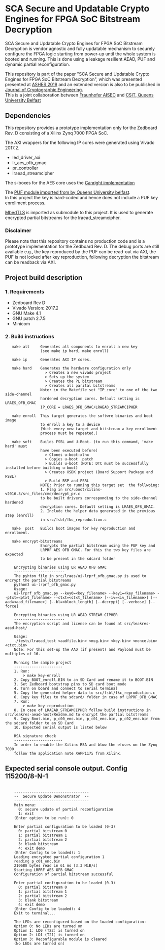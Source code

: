 # SCA Secure and Updatable Crypto Engines for FPGA SoC Bitstream Decryption


SCA Secure and Updatable Crypto Engines for FPGA SoC Bitstream Decryption is vendor agnostic and fully updatable mechanism to securely configure the FPGA logic starting from power-up until the whole system is booted and running.
This is done using a leakage resilient AEAD, PUF and dynamic partial reconfiguration.

This repository is part of the paper "SCA Secure and Updatable Crypto Engines for FPGA SoC Bitstream Decryption", which was presented presented at [ASHES 2019](https://dl.acm.org/doi/10.1145/3338508.3359573) 
and an extended version is also to be published in [Journal of Cryptographic Engineering](https://www.springer.com/journal/13389).\
This is a joint collaboration between [Fraunhofer AISEC](https://www.aisec.fraunhofer.de/) and [CSIT, Queens University Belfast](https://www.qub.ac.uk/ecit/CSIT/)

## Dependencies
This repository provides a prototype implementation only for the Zedboard Rev. D consisting of a Xilinx Zynq 7000 FPGA SoC.

The AXI wrappers for the following IP cores were generated using Vivado 2017.2.
- led_driver_axi
- lr_aes_ofb_gmac
- pr_controller
- lraead_streamcipher


The s-boxes for the AES core uses the [Canright implementation](https://calhoun.nps.edu/bitstream/handle/10945/791/NPS-MA-04-001.pdf?sequence=1&isAllowed=y)

The [PUF module imported from by Queens University belfast](https://innersource.qub.ac.uk/opensource/fuzzy-key-commitment).\
In this project the key is hard-coded and hence does not include a PUF key enrollment process.

[MbedTLS](https://github.com/ARMmbed/mbedtls) is imported as submodule to this project. 
It is used to generate encrypted partial bitstreams for the lraead_streamcipher.
### Disclaimer
Please note that this repository contains no production code and is a prototype implementation for the Zedboard Rev. D.
The debug ports are still available e.g., the key reproduced by the PUF can be read-out via AXI, the PUF is not locked after key reproduction, following decryption the bitstream can be readback via AXI.

## Project build description

### 1. Requirements
   - Zedboard Rev D
   - Vivado Version: 2017.2
   - GNU Make 4.1
   - GNU patch 2.7.5
   - Minicom
 
### 2. Build instructions
```
   make all     Generates all components to enroll a new key
                (see make ip hard, make enroll)

   make ip      Generates AXI IP cores.

   make hard    Generates the hardware configuration only
                  > Creates a new vivado project
                  > Sets up the system
                  > Creates the PL bitstream
                  > Creates all parital bitstreams
                Note: in the Makefile set "IP_core" to one of the two side-channel
                hardened decryption cores. Default setting is LRAES_OFB_GMAC
                IP_CORE = LRAES_OFB_GMAC/LRAEAD_STREAMCIPHER

   make enroll  This target generates the softwre binaries and boot image
                to enroll a key to a device
                (With every new target and bitstream a key enrollment
                process must be repeated.)

   make soft    Builds FSBL and U-Boot. (to run this command, 'make hard' must
                have been executed before)
                  > Clones u-boot-xlnx
                  > Copies u-boot  patch
                  > Builds u-boot (NOTE: DTC must be successfully installed before building u-boot)
                  > Creates XSDK project (Board Support Package and FSBL)
                  > Build BSP and FSBL
                NOTE: Prior to running this target set  the follwoing: 
                1. Flag in src/uboot/xilinx-v2016.3/src_files/cmd/decrypt_pr.c 
                to be built drivers corresponding to the side-channel hardened
                decryption cores. Default setting is LRAES_OFB_GMAC.
                2. Include the helper data generated in the previous step (enroll)
                in src/fsbl/fkc_reproduction.c

   make  post   Builds boot images for key reproduction and enrollment.

   make encrypt-bitstreams
                Encrypts the partial bitstream using the PUF key and
                LRPRF AES OFB GMAC. For this the two key files are expected
                to be present in the sdcard folder

    Encrypting binaries using LR AEAD OFB GMAC
    -----------------------
	The pyhton file in src/lraes/ui-lrprf_ofb_gmac.py is used to encrypt the partial bitstreams
	python3 ui-lrprf_ofb_gmac.py
	Usage:
	ui-lrprf_ofb_gmac.py --key0=<key_filename> --key1=<key_filename> --ptxt=<ptxt_filename> --ctxt=<ctxt_filename> [--iv=<iv_filename>] [--aad=<aad_filename>] [--bl=<block_length] [--decrypt] [--verbose] [--force]

    Encrypting binaries using LR AEAD STREAM CIPHER
    -----------------------
	The encryption script and license can be found at src/leakres-aead-host/

	Usage:
	./tests/lraead_test <aadfile.bin> <msg.bin> <key.bin> <nonce.bin> <ctxt.bin>
	Note: For this set-up the AAD (if present) and Payload must be multiples of 16.

    Running the sample project
    ----------------------
	1. Run:
		> make key-enroll
	2. Copy BOOT_enroll.BIN to an SD Card and rename it to BOOT.BIN
	3. Set Zedboard bootstrap pins to SD card boot mode
	4. Turn on board and connect to serial terminal
	5. Copy the generated helper data to src/fsbl/fkc_reproduction.c
	6. Copy key files to the sdcard/ folder in case of LRPRF_OFB_GMAC
	7. Run:
		> make key-reproduction
	8. In case of LRAEAD_STREAMCIPHER follow build instructions in src/leakres-aead-host/Readme.md to encrypt the partial bitstreams
	9. Copy Boot.bin, p_c00_enc.bin, p_c01_enc.bin, p_c02_enc.bin from the sdcard folder to an SD Card
	10. Expected serial output is listed below

	RSA signature check
	----------------------
	In order to enable the Xilinx RSA and blow the efuses on the Zynq 7000
	follow the application note XAPP1175 from Xilinx.
```
## Expected serial console output. Config 115200/8-N-1
```

	----------------------------------
	--  Secure Update Demonstrator  --
	----------------------------------
	Main menu:
	  0: secure update of partial reconfiguration
	  1: exit
	(Enter option to be run): 0

	Enter partial configuration to be loaded (0-3)
	  0: partial bitstream 0
	  1: partial bitstream 1
	  2: partial bitstream 2
	  3: blank bitstream
	  4: exit demo
	(Enter Config to be loaded): 1
	Loading encrypted partial configuration 1
	reading p_c01_enc.bin
	210688 bytes read in 61 ms (3.3 MiB/s)
	Starting LRPRF AES OFB GMAC
	Configuration of partial bitstream successful

	Enter partial configuration to be loaded (0-3)
	  0: partial bitstream 0
	  1: partial bitstream 1
	  2: partial bitstream 2
	  3: blank bitstream
	  4: exit demo
	(Enter Config to be loaded): 4
	Exit to terminal...

	The LEDs are reconfigured based on the loaded configuration:
	Option 0: No LEDs are turned on
	Option 1: LD0 (T22) is turned on
	Option 2: LD1 (T21) is turned on
	Option 3: Reconfigurable module is cleared
	(No LEDs are turned on)
```
